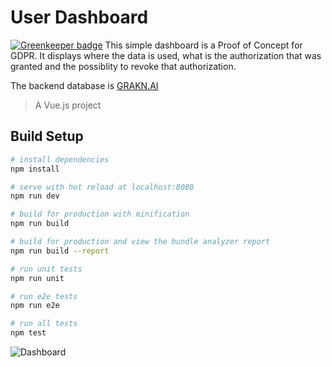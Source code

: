 # User Dashboard 

[![Greenkeeper badge](https://badges.greenkeeper.io/idealley/gdpr-dashboard.svg)](https://greenkeeper.io/)
This simple dashboard is a Proof of Concept for GDPR. It displays where the data is used, what is the authorization that was granted and the possiblity to revoke that authorization.

The backend database is [GRAKN.AI](https://grakn.ai/)


> A Vue.js project

## Build Setup

``` bash
# install dependencies
npm install

# serve with hot reload at localhost:8080
npm run dev

# build for production with minification
npm run build

# build for production and view the bundle analyzer report
npm run build --report

# run unit tests
npm run unit

# run e2e tests
npm run e2e

# run all tests
npm test
```

![Dashboard](https://user-images.githubusercontent.com/917006/33239883-18208124-d2ac-11e7-9598-8e597fd89b32.png)


